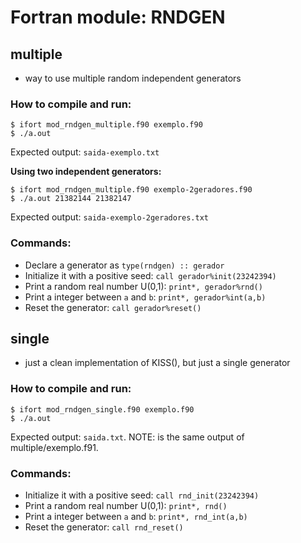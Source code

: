 # Fortran module: RNDGEN

## multiple 

- way to use multiple random independent generators

### How to compile and run:

```
$ ifort mod_rndgen_multiple.f90 exemplo.f90
$ ./a.out
```

Expected output: `saida-exemplo.txt`

**Using two independent generators:**

```
$ ifort mod_rndgen_multiple.f90 exemplo-2geradores.f90
$ ./a.out 21382144 21382147
```

Expected output: `saida-exemplo-2geradores.txt`


### Commands:

- Declare a generator as `type(rndgen) :: gerador`
- Initialize it with a positive seed: `call gerador%init(23242394)`
- Print a random real number U(0,1): `print*, gerador%rnd()`
- Print a integer between `a` and `b`: `print*, gerador%int(a,b)`
- Reset the generator: `call gerador%reset()`


## single

- just a clean implementation of KISS(), but just a single generator

### How to compile and run:

```
$ ifort mod_rndgen_single.f90 exemplo.f90
$ ./a.out
```

Expected output: `saida.txt`. NOTE: is the same output of multiple/exemplo.f91.

### Commands:

- Initialize it with a positive seed: `call rnd_init(23242394)`
- Print a random real number U(0,1): `print*, rnd()`
- Print a integer between `a` and `b`: `print*, rnd_int(a,b)`
- Reset the generator: `call rnd_reset()`